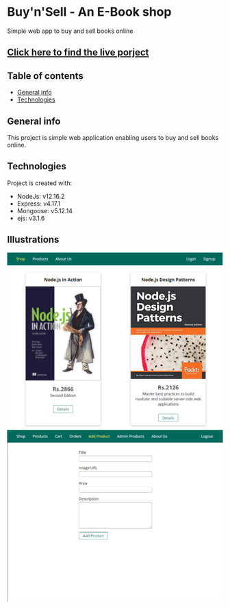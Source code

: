 # Buy'n'Sell - An E-Book shop
Simple web app to buy and sell books online

## [Click here to find the live porject](https://becho-dukaan.herokuapp.com/)

## Table of contents
* [General info](#general-info)
* [Technologies](#technologies)

## General info
This project is simple web application enabling users to buy and sell books online.

## Technologies
Project is created with:
* NodeJs: v12.16.2
* Express: v4.17.1
* Mongoose: v5.12.14
* ejs: v3.1.6

## Illustrations
![Home Page](https://github.com/dhrush/Shop/blob/master/pic_1.png?raw=true)
![Add product Page](https://github.com/dhrush/Shop/blob/master/pic_2.png?raw=true)
